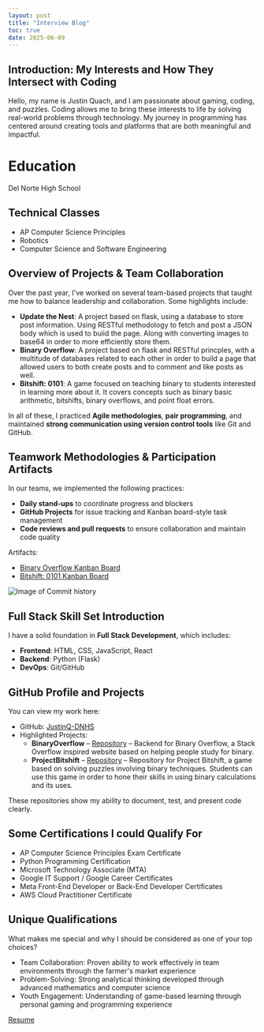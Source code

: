 ```yaml
---
layout: post
title: "Interview Blog"
toc: true
date: 2025-06-09
---
```


## Introduction: My Interests and How They Intersect with Coding

Hello, my name is Justin Quach, and I am passionate about gaming, coding, and puzzles. Coding allows me to bring these interests to life by solving real-world problems through technology. My journey in programming has centered around creating tools and platforms that are both meaningful and impactful.

# Education
Del Norte High School
## Technical Classes
- AP Computer Science Principles
- Robotics
- Computer Science and Software Engineering

## Overview of Projects & Team Collaboration

Over the past year, I've worked on several team-based projects that taught me how to balance leadership and collaboration. Some highlights include:

- **Update the Nest**: A project based on flask, using a database to store post information. Using RESTful methodology to fetch and post a JSON body which is used to buiid the page. Along with converting images to base64 in order to more efficiently store them.
- **Binary Overflow**: A project based on flask and RESTful princples, with a multitude of databases related to each other in order to build a page that allowed users to both create posts and to comment and like posts as well.
- **Bitshift: 0101**: A game focused on teaching binary to students interested in learning more about it. It covers concepts such as binary basic arithmetic, bitshifts, binary overflows, and point float errors.

In all of these, I practiced **Agile methodologies**, **pair programming**, and maintained **strong communication using version control tools** like Git and GitHub.

## Teamwork Methodologies & Participation Artifacts

In our teams, we implemented the following practices:

- **Daily stand-ups** to coordinate progress and blockers
- **GitHub Projects** for issue tracking and Kanban board-style task management
- **Code reviews and pull requests** to ensure collaboration and maintain code quality

Artifacts:
- [Binary Overflow Kanban Board](https://github.com/users/Voyager162/projects/)
- [Bitshift: 0101 Kanban Board](https://github.com/users/Frogpants/projects/1)

![Image of Commit history]({{site.baseurl}}/images/commit.png)

## Full Stack Skill Set Introduction

I have a solid foundation in **Full Stack Development**, which includes:

- **Frontend**: HTML, CSS, JavaScript, React
- **Backend**: Python (Flask)
- **DevOps**: Git/GitHub

## GitHub Profile and Projects

You can view my work here:
- GitHub: [JustinQ-DNHS](https://github.com/JustinQ-DNHS)
- Highlighted Projects:
  - **BinaryOverflow** – [Repository](https://github.com/Voyager162/binaryFrontend) – Backend for Binary Overflow, a Stack Overflow inspired website based on helping people study for binary.
  - **ProjectBitshift** – [Repository](https://github.com/Frogpants/Project-Bitshift) – Repository for Project Bitshift, a game based on solving puzzles involving binary techniques. Students can use this game in order to hone their skills in using binary calculations and its uses.

These repositories show my ability to document, test, and present code clearly.

## Some Certifications I could Qualify For
- AP Computer Science Principles Exam Certificate
- Python Programming Certification
- Microsoft Technology Associate (MTA)
- Google IT Support / Google Career Certificates
- Meta Front-End Developer or Back-End Developer Certificates
- AWS Cloud Practitioner Certificate


## Unique Qualifications
What makes me special and why I should be considered as one of your top choices?

- Team Collaboration: Proven ability to work effectively in team environments through the farmer's market experience
- Problem-Solving: Strong analytical thinking developed through advanced mathematics and computer science
- Youth Engagement: Understanding of game-based learning through personal gaming and programming experience

[Resume](https://docs.google.com/document/d/1guE1Ac7yTaAYRad20kC020mibncsQCdr8PVYLmTtlZo/edit?tab=t.0#heading=h.alw14c55c20b)